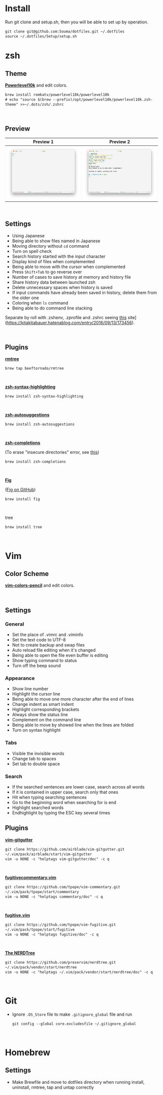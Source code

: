 # Install

Run git clone and setup.sh, then you will be able to set up by operation.

```shell
git clone git@github.com:5ouma/dotfiles.git ~/.dotfiles
source ~/.dotfiles/Setup/setup.sh
```

# zsh

## Theme

<a href="https://github.com/romkatv/powerlevel10k"><b><b>Powerlevel10k</b></b></a> and edit colors.

```shell
brew install romkatv/powerlevel10k/powerlevel10k
# echo "source $(brew --prefix)/opt/powerlevel10k/powerlevel10k.zsh-theme" >>~/.dots/zsh/.zshrc
```

<br>

## Preview

| Preview 1                                    | Preview 2                                    |
| -------------------------------------------- | -------------------------------------------- |
| ![Preview 1](Images/Preview/Preview%201.png) | ![Preview 2](Images/Preview/Preview%202.png) |

<br>

## Settings

-   Using Japanese
-   Being able to show files named in Japanese
-   Moving directory without `cd` command
-   Turn on spell check
-   Search history started with the input character
-   Display kind of files when complemented
-   Being able to move with the cursor when complemented
-   Press `Shift+Tab` to go reverse over
-   Number of cases to save history at memory and history file
-   Share history data between launched zsh
-   Delete unnecessary spaces when history is saved
-   If input commands have already been saved in history, delete them from the older one
-   Coloring when `ls` command
-   Being able to do command line stacking

Separate by roll with .zshenv, .zprofile and .zshrc seeing [this](https://kitakitabauer.hatenablog.com/entry/2016/09/13/173456) site](https://kitakitabauer.hatenablog.com/entry/2016/09/13/173456).

<br>

## Plugins

<a href="https://github.com/beeftornado/homebrew-rmtree"><b>rmtree</b></a>

```shell
brew tap beeftornado/rmtree
```

<br>

<a href="https://github.com/zsh-users/zsh-syntax-highlighting"><b>zsh-syntax-highlighting</b></b></a>

```shell
brew install zsh-syntax-highlighting
```

<br>

<a href="https://github.com/zsh-users/zsh-autosuggestions"><b>zsh-autosuggestions</b></a>

```shell
brew install zsh-autosuggestions
```

<br>

<a href="https://github.com/zsh-users/zsh-completions"><b>zsh-completions</b></a>

(To erase "insecure directories" error, see [this](https://qiita.com/riku929hr/items/d2a15276e94bd2b11e75))

```shell
brew install zsh-completions
```

<br>

<a href="https://fig.io"><b>Fig</b></a>

([Fig on GitHub](https://github.com/withfig))

```shell
brew install fig
```

<br>

tree

```shell
brew install tree
```

<br>

# Vim

## Color Scheme

<a href="https://github.com/preservim/vim-colors-pencil"><b>vim-colors-pencil</b></a> and edit colors.

<br>

## Settings

### General

-   Set the place of .vimrc and .viminfo
-   Set the text code to UTF-8
-   Not to create backup and swap files
-   Auto reload file editing when it's changed
-   Being able to open the file even buffer is editing
-   Show typing command to status
-   Turn off the beep sound

### Appearance

-   Show line number
-   Highlight the cursor line
-   Being able to move one more character after the end of lines
-   Change indent as smart indent
-   Highlight corresponding brackets
-   Always show the status line
-   Complement on the command line
-   Being able to move by showed line when the lines are folded
-   Turn on syntax highlight

### Tabs

-   Visible the invisible words
-   Change tab to spaces
-   Set tab to double space

### Search

-   If the searched sentences are lower case, search across all words
-   If it is contained in upper case, search only that ones
-   Hit when typing searching sentences
-   Go to the beginning word when searching for is end
-   Highlight searched words
-   Endhighlight by typing the ESC key several times

## Plugins

<a href="https://github.com/airblade/vim-gitgutter"><b>vim-gitgutter</b></a>

```shell
git clone https://github.com/airblade/vim-gitgutter.git ~/.vim/pack/airblade/start/vim-gitgutter
vim -u NONE -c "helptags vim-gitgutter/doc" -c q
```

<br>

<a href="https://github.com/tpope/vim-commentary"><b>fugitivecommentary.vim</b></a>

```shell
git clone https://github.com/tpope/vim-commentary.git ~/.vim/pack/tpope/start/commentary
vim -u NONE -c "helptags commentary/doc" -c q
```

<br>

<a href="https://github.com/tpope/vim-fugitive"><b>fugitive.vim</b></a>

```shell
git clone https://github.com/tpope/vim-fugitive.git ~/.vim/pack/tpope/start/fugitive
vim -u NONE -c "helptags fugitive/doc" -c q
```

<br>

<a href="https://github.com/preservim/nerdtree"><b>The NERDTree</b></a>

```shell
git clone https://github.com/preservim/nerdtree.git ~/.vim/pack/vendor/start/nerdtree
vim -u NONE -c "helptags ~/.vim/pack/vendor/start/nerdtree/doc" -c q
```

<br>

# Git

-   Ignore `.DS_Store` file to make `.gitignore_global` file and run
    ```shell
    git config --global core.excludesfile ~/.gitignore_global
    ```

<br>

# Homebrew

## Settings

-   Make Brewfile and move to dotfiles directory when running install, uninstall, rmtree, tap and untap correctly
